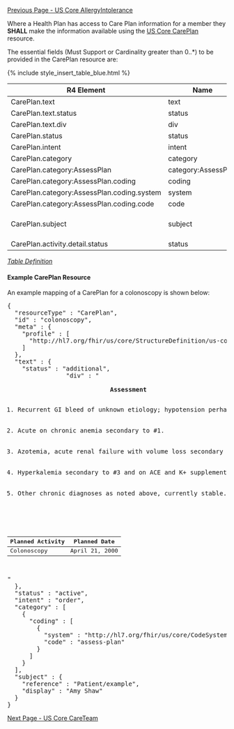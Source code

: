 [Previous Page - US Core AllergyIntolerance](USCoreAllergyIntolerance.html)

Where a Health Plan has access to Care Plan information for a member they **SHALL** make the information available using the [US Core CarePlan](http://hl7.org/fhir/us/core/StructureDefinition-us-core-careplan.html) resource.

The essential fields (Must Support or Cardinality greater than 0..*) to be provided in the CarePlan resource are:

{% include style_insert_table_blue.html %}

| R4 Element                                 | Name                 | Cardinality | Type                               |
|--------------------------------------------|----------------------|:-----------:|------------------------------------|
| CarePlan.text                              |  text                |     1..1    | Narrative                          |
| CarePlan.text.status                       |  status              |     1..1    | code                               |
| CarePlan.text.div                          |  div                 |     1..1    | xhtml                              |
| CarePlan.status                            |  status              |     1..1    | code                               |
| CarePlan.intent                            |  intent              |     1..1    | code                               |
| CarePlan.category                          |  category            |     1..*    | (Slice Definition)                 |
| CarePlan.category:AssessPlan               |  category:AssessPlan |     1..1    | CodeableConcept                    |
| CarePlan.category:AssessPlan.coding        |  coding              |     1..*    | Coding                             |
| CarePlan.category:AssessPlan.coding.system |  system              |     1..1    | uri                                |
| CarePlan.category:AssessPlan.coding.code   |  code                |     1..1    | code                               |
| CarePlan.subject                           |  subject             |     1..1    | Reference(US Core Patient Profile) |
| CarePlan.activity.detail.status            |  status              |     1..1    | code                               |

<i>[Table Definition](index.html#mapping-adjudicated-claims-information-to-clinical-resources)</i>

#### Example CarePlan Resource

An example mapping of a CarePlan for a colonoscopy is shown below:

<pre>
{
  "resourceType" : "CarePlan",
  "id" : "colonoscopy",
  "meta" : {
    "profile" : [
      "http://hl7.org/fhir/us/core/StructureDefinition/us-core-careplan"
    ]
  },
  "text" : {
    "status" : "additional",
				"div" : "<div xmlns=\"http://www.w3.org/1999/xhtml\">      
				            <strong>Assessment</strong>
				            <ol><li>Recurrent GI bleed of unknown etiology; hypotension perhaps secondary to this but as likely secondary to polypharmacy.</li>
										       <li>Acute on chronic anemia secondary to #1.</li>
													 <li>Azotemia, acute renal failure with volume loss secondary to #1.</li>
													 <li>Hyperkalemia secondary to #3 and on ACE and K+ supplement.</li>
													 <li>Other chronic diagnoses as noted above, currently stable.</li>
										</ol>
										<table>
										      <thead>
													    <tr>
															     <th>Planned Activity</th>
																	 <th>Planned Date</th>
														 </tr>
												 </thead>
												<tbody>
												    <tr>
														     <td>Colonoscopy</td>
																 <td>April 21, 2000</td>
													</tr>
										 </tbody>
							</table>
							</div>"
  },
  "status" : "active",
  "intent" : "order",
  "category" : [
    {
      "coding" : [
        {
          "system" : "http://hl7.org/fhir/us/core/CodeSystem/careplan-category",
          "code" : "assess-plan"
        }
      ]
    }
  ],
  "subject" : {
    "reference" : "Patient/example",
    "display" : "Amy Shaw"
  }
}
</pre>



[Next Page - US Core CareTeam](USCoreCareTeam.html)
